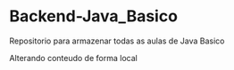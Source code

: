 # Backend-Java_Basico
Repositorio para armazenar todas as aulas de Java Basico

Alterando conteudo de forma local
